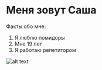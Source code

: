 # Меня зовут Саша

Факты обо мне:
1. Я люблю помидоры
2. Мне 19 лет
3. Я работаю репетитором

![alt text](DSC0019.JPG)